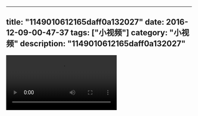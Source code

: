 
---
title: "1149010612165daff0a132027"
date: 2016-12-09-00-47-37
tags: ["小视频"]
category: "小视频"
description: "1149010612165daff0a132027"
---
<video src="http://ohtsqip0g.bkt.clouddn.com/1149010612165daff0a132027.mp4" controls="controls"></video>

